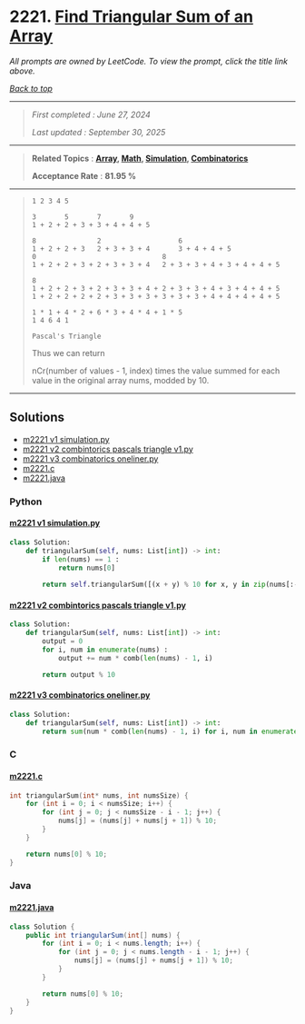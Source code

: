 # 2221. [Find Triangular Sum of an Array](<https://leetcode.com/problems/find-triangular-sum-of-an-array>)

*All prompts are owned by LeetCode. To view the prompt, click the title link above.*

*[Back to top](<../README.md>)*

------

> *First completed : June 27, 2024*
>
> *Last updated : September 30, 2025*

------

> **Related Topics** : **[Array](<by_topic/Array.md>), [Math](<by_topic/Math.md>), [Simulation](<by_topic/Simulation.md>), [Combinatorics](<by_topic/Combinatorics.md>)**
>
> **Acceptance Rate** : **81.95 %**

------

> ```
> 1 2 3 4 5
> 
> 3       5       7       9
> 1 + 2 + 2 + 3 + 3 + 4 + 4 + 5
> 
> 8               2                   6
> 1 + 2 + 2 + 3   2 + 3 + 3 + 4       3 + 4 + 4 + 5
> 0                               8
> 1 + 2 + 2 + 3 + 2 + 3 + 3 + 4   2 + 3 + 3 + 4 + 3 + 4 + 4 + 5
> 
> 8
> 1 + 2 + 2 + 3 + 2 + 3 + 3 + 4 + 2 + 3 + 3 + 4 + 3 + 4 + 4 + 5
> 1 + 2 + 2 + 2 + 2 + 3 + 3 + 3 + 3 + 3 + 3 + 4 + 4 + 4 + 4 + 5
> 
> 1 * 1 + 4 * 2 + 6 * 3 + 4 * 4 + 1 * 5
> 1 4 6 4 1
> 
> Pascal's Triangle
> ```
> 
> Thus we can return
> 
> nCr(number of values - 1, index) times the value summed for each value in the original array nums, modded by 10.
> 

------

## Solutions

- [m2221 v1 simulation.py](<../my-submissions/m2221 v1 simulation.py>)
- [m2221 v2 combintorics pascals triangle v1.py](<../my-submissions/m2221 v2 combintorics pascals triangle v1.py>)
- [m2221 v3 combinatorics oneliner.py](<../my-submissions/m2221 v3 combinatorics oneliner.py>)
- [m2221.c](<../my-submissions/m2221.c>)
- [m2221.java](<../my-submissions/m2221.java>)
### Python
#### [m2221 v1 simulation.py](<../my-submissions/m2221 v1 simulation.py>)
```Python
class Solution:
    def triangularSum(self, nums: List[int]) -> int:
        if len(nums) == 1 :
            return nums[0]
        
        return self.triangularSum([(x + y) % 10 for x, y in zip(nums[:-1], nums[1:])])

```

#### [m2221 v2 combintorics pascals triangle v1.py](<../my-submissions/m2221 v2 combintorics pascals triangle v1.py>)
```Python
class Solution:
    def triangularSum(self, nums: List[int]) -> int:
        output = 0
        for i, num in enumerate(nums) :
            output += num * comb(len(nums) - 1, i)

        return output % 10
```

#### [m2221 v3 combinatorics oneliner.py](<../my-submissions/m2221 v3 combinatorics oneliner.py>)
```Python
class Solution:
    def triangularSum(self, nums: List[int]) -> int:
        return sum(num * comb(len(nums) - 1, i) for i, num in enumerate(nums)) % 10

```

### C
#### [m2221.c](<../my-submissions/m2221.c>)
```C
int triangularSum(int* nums, int numsSize) {
    for (int i = 0; i < numsSize; i++) {
        for (int j = 0; j < numsSize - i - 1; j++) {
            nums[j] = (nums[j] + nums[j + 1]) % 10;
        }
    }

    return nums[0] % 10;
}
```

### Java
#### [m2221.java](<../my-submissions/m2221.java>)
```Java
class Solution {
    public int triangularSum(int[] nums) {
        for (int i = 0; i < nums.length; i++) {
            for (int j = 0; j < nums.length - i - 1; j++) {
                nums[j] = (nums[j] + nums[j + 1]) % 10;
            }
        }

        return nums[0] % 10;
    }
}
```

